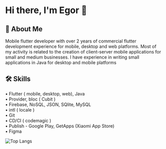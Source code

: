 # Hi there, I'm Egor 👋


## 🚀 About Me
Mobile flutter developer with over 2 years of commercial flutter development experience for mobile, desktop and web platforms. Most of my activity is related to the creation of client-server mobile applications for small and medium businesses. I have experience in writing small applications in Java for desktop and mobile platforms


## 🛠 Skills
•  Flutter ( mobile, desktop, web), Java<br />
•  Provider, bloc ( Cubit )<br />
•  Firebase, NoSQL, JSON, SQlite, MySQL<br />
•  intl ( locale )<br />
•  Git<br />
•  CD/CI ( codemagic )<br />
•  Publish - Google Play, GetApps (Xiaomi App Store)<br />
•  Figma<br />

![Top Langs](https://github-readme-stats.vercel.app/api/top-langs/?username=anuraghazra&hide_progress=true)




